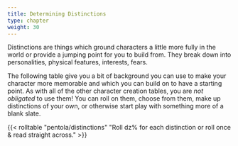 ```yaml
---
title: Determining Distinctions
type: chapter
weight: 30
---
```


Distinctions are things which ground characters a little more fully in the world or provide a jumping point for you to build from.
They break down into personalities, physical features, interests, fears.

The following table give you a bit of background you can use to make your character more memorable and which you can build on to have a starting point.
As with all of the other character creation tables, you are _not obligated_ to use them!
You can roll on them, choose from them, make up distinctions of your own, or otherwise start play with something more of a blank slate.

{{< rolltable "pentola/distinctions" "Roll dz% for each distinction or roll once & read straight across." >}}

<!-- {icon=dice-d20}
G> #### Example: Determining quirks and Ambitions for Taryn
G>
G> For Taryn we roll once for each column in the traits table:
G>
G> - **Personality:** Contradictory (21)
G> - **Physical quirk:** Narrow Eyes (56)
G> - **Interest:** Learning (58)
G> - **Fear:** Drakes (33)
G> - **Long Term Ambition:** Ward Off Demonic Threat Through Song (90)
G>
G> These traits paint an image of Taryn as a person eager to learn and always watchful, seeking truth by speaking up even when it's unwise.
G> Their fear of Drakes makes their start as a would-be Knight more difficult _and_ interesting.
G> The ambition to ward off Demons with a song implies that they have a curiosity about the _Gondolieri_ who are famous for abjuring the demons in the canals with their songs. -->
